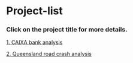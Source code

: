 # Project-list

### Click on the project title for more details.

[1. CAIXA bank analysis](https://github.com/YadneshBapat/project_CIAXA-bank-analysis)

[2. Queensland road crash analysis](https://github.com/YadneshBapat/Project_Queensland-road-crash-analysis)
